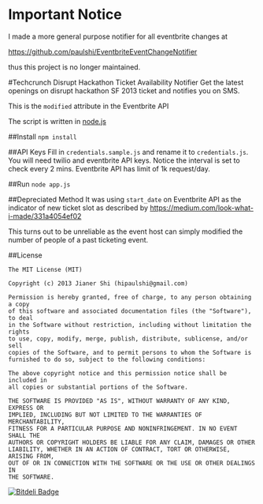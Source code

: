 # Important Notice
I made a more general purpose notifier for all eventbrite changes at

https://github.com/paulshi/EventbriteEventChangeNotifier

thus this project is no longer maintained.

#Techcrunch Disrupt Hackathon Ticket Availability Notifier
Get the latest openings on disrupt hackathon SF 2013 ticket and notifies you on SMS. 

This is the ```modified``` attribute in the Eventbrite API

The script is written in [node.js](http://nodejs.org/)

##Install
```npm install```

##API Keys
Fill in ```credentials.sample.js``` and rename it to ```credentials.js```. You will need twilio and eventbrite API keys. Notice the interval is set to check every 2 mins. Eventbrite API has limit of 1k request/day.

##Run
```node app.js```

##Depreciated Method
It was using ```start_date``` on Eventbrite API as the indicator of new ticket slot as described by https://medium.com/look-what-i-made/331a4054ef02

This turns out to be unreliable as the event host can simply modified the number of people of a past ticketing event.

##License
```
The MIT License (MIT)

Copyright (c) 2013 Jianer Shi (hipaulshi@gmail.com)

Permission is hereby granted, free of charge, to any person obtaining a copy
of this software and associated documentation files (the "Software"), to deal
in the Software without restriction, including without limitation the rights
to use, copy, modify, merge, publish, distribute, sublicense, and/or sell
copies of the Software, and to permit persons to whom the Software is
furnished to do so, subject to the following conditions:

The above copyright notice and this permission notice shall be included in
all copies or substantial portions of the Software.

THE SOFTWARE IS PROVIDED "AS IS", WITHOUT WARRANTY OF ANY KIND, EXPRESS OR
IMPLIED, INCLUDING BUT NOT LIMITED TO THE WARRANTIES OF MERCHANTABILITY,
FITNESS FOR A PARTICULAR PURPOSE AND NONINFRINGEMENT. IN NO EVENT SHALL THE
AUTHORS OR COPYRIGHT HOLDERS BE LIABLE FOR ANY CLAIM, DAMAGES OR OTHER
LIABILITY, WHETHER IN AN ACTION OF CONTRACT, TORT OR OTHERWISE, ARISING FROM,
OUT OF OR IN CONNECTION WITH THE SOFTWARE OR THE USE OR OTHER DEALINGS IN
THE SOFTWARE.
```


[![Bitdeli Badge](https://d2weczhvl823v0.cloudfront.net/paulshi/techcrunch-disrupt-hackathon-ticket-availability-notifier/trend.png)](https://bitdeli.com/free "Bitdeli Badge")

